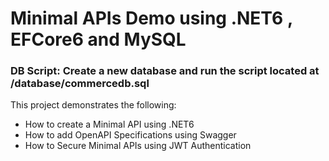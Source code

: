 # Minimal APIs Demo using .NET6 , EFCore6 and MySQL

### DB Script: Create a new database and run the script located at /database/commercedb.sql

This project demonstrates the following: 
- How to create a Minimal API using .NET6
- How to add OpenAPI Specifications using Swagger
- How to Secure Minimal APIs using JWT Authentication
